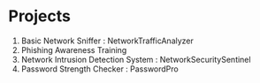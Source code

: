 # Projects
1. Basic Network Sniffer : NetworkTrafficAnalyzer
2. Phishing Awareness Training
3. Network Intrusion Detection System : NetworkSecuritySentinel
4. Password Strength Checker : PasswordPro

